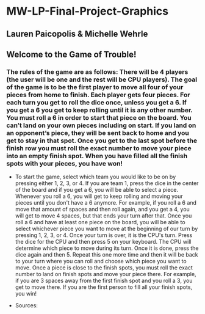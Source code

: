 # MW-LP-Final-Project-Graphics

## Lauren Paicopolis & Michelle Wehrle

## Welcome to the Game of Trouble!
### The rules of the game are as follows: There will be 4 players (the user will be one and the rest will be CPU players). The goal of the game is to be the first player to move all four of your pieces from home to finish. Each player gets four pieces. For each turn you get to roll the dice once, unless you get a 6. If you get a 6 you get to keep rolling until it is any other number. You must roll a 6 in order to start that piece on the board. You can’t land on your own pieces including on start. If you land on an opponent’s piece, they will be sent back to home and you get to stay in that spot. Once you get to the last spot before the finish row you must roll the exact number to move your piece into an empty finish spot. When you have filled all the finish spots with your pieces, you have won!

- To start the game, select which team you would like to be on by pressing either 1, 2, 3, or 4. If you are team 1, press the dice in 
the center of the board and if you get a 6, you will be able to select a piece. Whenever you roll a 6, you will get to keep 
rolling and moving your pieces until you don't have a 6 anymore. For example, if you roll a 6 and move that amount of spaces
and then roll again, and you get a 4, you will get to move 4 spaces, but that ends your turn after that.
Once you roll a 6 and have at least one piece on the board, you will be able to select whichever 
piece you want to move at the beginning of our turn by pressing 1, 2, 3, or 4. Once your turn is over, it is the CPU's turn. 
Press the dice for the CPU and then press 5 on your keyboard. The CPU will determine which piece to move during its turn. Once it is done,
press the dice again and then 5. Repeat this one more time and then it will be back to your turn where you can roll and choose which piece you want to move.
Once a piece is close to the finish spots, you must roll the exact number to land on finish spots and move your piece there. For example, if you are 3 
spaces away from the first finish spot and you roll a 3, you get to move there. 
If you are the first person to fill all your finish spots, you win!

- Sources:

